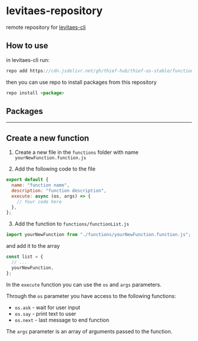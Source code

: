 # levitaes-repository

remote repository for [levitaes-cli](https://github.com/levitaes/levitaes-cli) 

## How to use

in levitaes-cli run:
```js
repo add https://cdn.jsdelivr.net/gh/thief-hub/thief-os-stable/functions
```

then you can use repo to install packages from this repository

```js
repo install <package>
```

## Packages

---

## Create a new function

1.  Create a new file in the `functions` folder with name `yourNewFunction.function.js`

2.  Add the following code to the file

```js
export default {
  name: "function name",
  description: "function description",
  execute: async (os, args) => {
    // Your code here
  },
};
```

3. Add the function to `functions/functionList.js`

```js
import yourNewFunction from "./functions/yourNewFunction.function.js";
```

and add it to the array

```js
const list = {
  // ...
  yourNewFunction,
};
```

In the `execute` function you can use the `os` and `args` parameters.

Through the `os` parameter you have access to the following functions:

- `os.ask` - wait for user input
- `os.say` - print text to user
- `os.next` - last message to end function

The `args` parameter is an array of arguments passed to the function.
